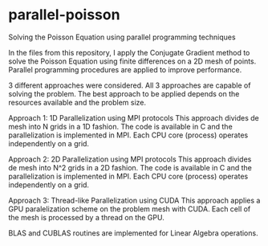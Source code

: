 # parallel-poisson
Solving the Poisson Equation using parallel programming techniques

In the files from this repository, I apply the Conjugate Gradient method to solve the Poisson Equation using finite differences on a 2D mesh of points. Parallel programming procedures are applied to improve performance. 

3 different approaches were considered. All 3 approaches are capable of solving the problem. The best approach to be applied depends on the resources available and the problem size.

Approach 1: 1D Parallelization using MPI protocols
This approach divides de mesh into N grids in a 1D fashion. The code is available in C and the parallelization is implemented in MPI. Each CPU core (process) operates independently on a grid.

Approach 2: 2D Parallelization using MPI protocols
This approach divides de mesh into N^2 grids in a 2D fashion. The code is available in C and the parallelization is implemented in MPI. Each CPU core (process) operates independently on a grid.

Approach 3: Thread-like Parallelization using CUDA
This approach applies a GPU paralelization scheme on the problem mesh with CUDA. Each cell of the mesh is processed by a thread on the GPU. 

BLAS and CUBLAS routines are implemented for Linear Algebra operations.
